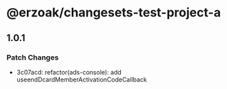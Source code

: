 # @erzoak/changesets-test-project-a

## 1.0.1

### Patch Changes

- 3c07acd: refactor(ads-console): add useendDcardMemberActivationCodeCallback
